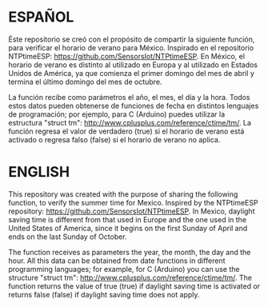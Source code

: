 # ESPAÑOL
Éste repositorio se creó con el propósito de compartir la siguiente función, para verificar el horario de verano para México.
Inspirado en el repositorio NTPtimeESP: https://github.com/SensorsIot/NTPtimeESP.
En México, el horario de verano es distinto al utilizado en Europa y al utilizado en Estados Unidos de América, ya que comienza el primer domingo del mes de abril y termina el último domingo del mes de octubre.

La función recibe como parámetros el año, el mes, el día y la hora. Todos estos datos pueden obtenerse de funciones de fecha en distintos lenguajes de programación; por ejemplo, para C   (Arduino) puedes utilizar la estructura "struct tm": http://www.cplusplus.com/reference/ctime/tm/.
La función regresa el valor de verdadero (true) si el horario de verano está activado o regresa falso (false) si el horario de verano no aplica.

# ENGLISH
This repository was created with the purpose of sharing the following function, to verify the summer time for Mexico.
Inspired by the NTPtimeESP repository: https://github.com/SensorsIot/NTPtimeESP.
In Mexico, daylight saving time is different from that used in Europe and the one used in the United States of America, since it begins on the first Sunday of April and ends on the last Sunday of October.

The function receives as parameters the year, the month, the day and the hour. All this data can be obtained from date functions in different programming languages; for example, for C (Arduino) you can use the structure "struct tm": http://www.cplusplus.com/reference/ctime/tm/.
The function returns the value of true (true) if daylight saving time is activated or returns false (false) if daylight saving time does not apply.
